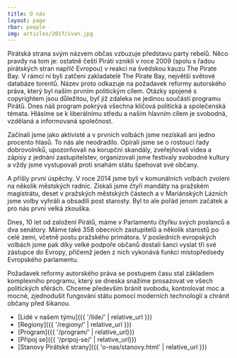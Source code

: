 ```yaml
---
title: O nás
layout: page
rbar: people
img: articles/2017/ivan.jpg
---
```


Pirátská strana svým názvem občas vzbuzuje představu party rebelů. Něco pravdy na tom je: ostatně čeští Piráti vznikli v roce 2009 (spolu s řadou pirátských stran napříč Evropou) v reakci na švédskou kauzu The Pirate Bay. V rámci ní byli zatčeni zakladatelé The Pirate Bay, největší světové databáze torentů. Název proto odkazuje na požadavek reformy autorského práva, který byl naším prvním politickým cílem. Otázky spojené s copyrightem jsou důležitou, byť již zdaleka ne jedinou součástí programu Pirátů. Dnes náš program pokrývá všechna klíčová politická a společenská témata. Hlásíme se k liberálnímu středu a našim hlavním cílem je svobodná, vzdělaná a informovaná společnost.

Začínali jsme jako aktivisté a v prvních volbách jsme nezískali ani jedno procento hlasů. To nás ale neodradilo. Opírali jsme se o rostoucí řady dobrovolníků, upozorňovali na korupční skandály, zveřejňovali videa a zápisy z jednání zastupitelstev, organizovali jsme festivaly svobodné kultury a vždy jsme vystupovali  proti snahám státu špehovat své občany. 

A přišly první úspěchy. V roce 2014 jsme byli v komunálních volbách zvoleni na několik městských radnic. Získali jsme čtyři mandáty na pražském magistrátu, deset v pražských městských částech a v Mariánských Lázních jsme volby vyhráli a obsadili post starosty. Byl to ale pořád jenom začátek a pro nás první velká zkouška.

Dnes, 10 let od založení Pirátů, máme v Parlamentu čtyřku svých poslanců a dva senátory. Máme také 358 obecních zastupitelů a několik starostů po celé zemi, včetně postu pražského primátora. V posledních evropských volbách jsme pak díky velké podpoře občanů dostali šanci vyslat tři své zástupce do Evropy, přičemž jeden z nich vykonává funkci místopředsedy Evropského parlamentu.

Požadavek reformy autorského práva se postupem času stal základem komplexního programu, který se dneska snažíme prosazovat ve všech politických sférách. Chceme především bránit svobodu, kontrolovat moc a mocné, zjednodušit fungování státu pomocí moderních technologií a chránit občany před šikanou.

* [Lidé v našem týmu]({{ '/lide/' | relative_url }})
* [Regiony]({{ '/regiony/' | relative_url }})
* [Program]({{ '/program/' | relative_url}})
* [Připoj se]({{ '/pripoj-se/' | relative_url}})
* [Stanovy Pirátské strany]({{ 'o-nas/stanovy.html' | relative_url }})
